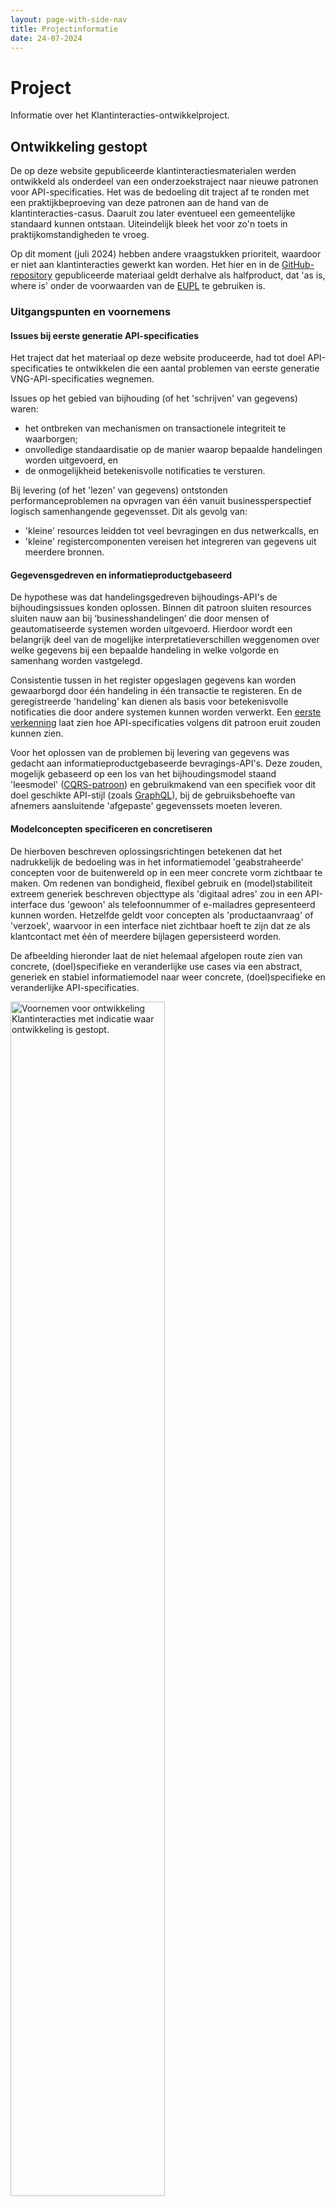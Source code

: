```yaml
---
layout: page-with-side-nav
title: Projectinformatie
date: 24-07-2024
---
```


# Project

Informatie over het Klantinteracties-ontwikkelproject.

## Ontwikkeling gestopt

De op deze website gepubliceerde klantinteractiesmaterialen werden ontwikkeld als onderdeel van een onderzoekstraject naar nieuwe patronen voor API-specificaties. Het was de bedoeling dit traject af te ronden met een praktijkbeproeving van deze patronen aan de hand van de klantinteracties-casus. Daaruit zou later eventueel een gemeentelijke standaard kunnen ontstaan. Uiteindelijk bleek het voor zo'n toets in praktijkomstandigheden te vroeg.

Op dit moment (juli 2024) hebben andere vraagstukken prioriteit, waardoor er niet aan klantinteracties gewerkt kan worden. Het hier en in de [GitHub-repository](https://github.com/VNG-Realisatie/klantinteracties/) gepubliceerde materiaal geldt derhalve als halfproduct, dat 'as is, where is' onder de voorwaarden van de [EUPL](https://eupl.eu/1.2/nl/) te gebruiken is.

### Uitgangspunten en voornemens

#### Issues bij eerste generatie API-specificaties

Het traject dat het materiaal op deze website produceerde, had tot doel API-specificaties te ontwikkelen die een aantal problemen van eerste generatie VNG-API-specificaties wegnemen.

Issues op het gebied van bijhouding (of het 'schrijven' van gegevens) waren:
- het ontbreken van mechanismen on transactionele integriteit te waarborgen;
- onvolledige standaardisatie op de manier waarop bepaalde handelingen worden uitgevoerd, en
- de onmogelijkheid betekenisvolle notificaties te versturen.

Bij levering (of het 'lezen' van gegevens) ontstonden performanceproblemen na opvragen van één vanuit businessperspectief logisch samenhangende gegevensset. Dit als gevolg van:
- 'kleine' resources leidden tot veel bevragingen en dus netwerkcalls, en
- 'kleine' registercomponenten vereisen het integreren van gegevens uit meerdere bronnen.

#### Gegevensgedreven en informatieproductgebaseerd

De hypothese was dat handelingsgedreven bijhoudings-API's de bijhoudingsissues konden oplossen. Binnen dit patroon sluiten resources sluiten nauw aan bij ‘businesshandelingen’ die door mensen of geautomatiseerde systemen worden uitgevoerd. Hierdoor wordt een belangrijk deel van de mogelijke interpretatieverschillen weggenomen over welke gegevens bij een bepaalde handeling in welke volgorde en samenhang worden vastgelegd.

Consistentie tussen in het register opgeslagen gegevens kan worden gewaarborgd door één handeling in één transactie te registeren. En de geregistreerde 'handeling' kan dienen als basis voor betekenisvolle notificaties die door andere systemen kunnen worden verwerkt. Een [eerste verkenning](./api_familie_klantinteracties/klantinteracties.md#handelingsgedreven-bijhoudings-api) laat zien hoe API-specificaties volgens dit patroon eruit zouden kunnen zien.

Voor het oplossen van de problemen bij levering van gegevens was gedacht aan informatieproductgebaseerde bevragings-API's. Deze zouden, mogelijk gebaseerd op een los van het bijhoudingsmodel staand 'leesmodel' ([CQRS-patroon](https://martinfowler.com/bliki/CQRS.html)) en gebruikmakend van een specifiek voor dit doel geschikte API-stijl (zoals [GraphQL](https://graphql.org/)), bij de gebruiksbehoefte van afnemers aansluitende 'afgepaste' gegevenssets moeten leveren.

#### Modelconcepten specificeren en concretiseren

De hierboven beschreven oplossingsrichtingen betekenen dat het nadrukkelijk de bedoeling was in het informatiemodel 'geabstraheerde' concepten voor de buitenwereld op in een meer concrete vorm zichtbaar te maken. Om redenen van bondigheid, flexibel gebruik en (model)stabiliteit extreem generiek beschreven objecttype als 'digitaal adres' zou in een API-interface dus 'gewoon' als telefoonnummer of e-mailadres gepresenteerd kunnen worden. Hetzelfde geldt voor concepten als 'productaanvraag' of 'verzoek', waarvoor in een interface niet zichtbaar hoeft te zijn dat ze als klantcontact met één of meerdere bijlagen gepersisteerd worden.

De afbeelding hieronder laat de niet helemaal afgelopen route zien van concrete, (doel)specifieke en veranderlijke use cases via een abstract, generiek en stabiel informatiemodel naar weer concrete, (doel)specifieke en veranderlijke API-specificaties.

<img src="./assets/ontwikkelvoornemen-klantinteracties.png" alt="Voornemen voor ontwikkeling Klantinteracties met indicatie waar ontwikkeling is gestopt." width="70%"/>

## Ontwikkelupdate 20 april 2023

Benieuwd naar de stand van zaken? Bekijk [deel 1](./assets/project/20230420-toelichting-inzichten-klantinteracties-deel-1.pdf) en [deel 2](./assets/project/20230420-toelichting-inzichten-klantinteracties-deel-2.pdf) van de tijdens de laatste ontwikkelbijeenkomst op donderdag 20 april getoonde presentatie.

## Online toelichting Klantinteracties 23 juni 2022

Op 23 juni 2022 is tijdens de 'Week van de dienstverlening' een korte toelichting gegeven bij de ontwikkelingen rondom de API-standaarden voor Klantinteracties.

### Presentatie

De tijdens de bijeenkomst getoonde [Powerpointpresentatie](./assets/project/20220623-presentatie-klantinteracties.pptx).

### Video-opname

De video-opname is niet publiek toegankelijk gepubliceerd, maar na inloggen beschikbaar via de [Pleio-omgeving bij de 'Week van de dienstverlening'](https://weekvandedienstverlening.pleio.nl/events/view/7bcb43f5-5773-4d9a-b98d-aa1fa413a37c/api-standaarden-voor-klantinteracties-wat-en-waarom-ook-alweer-en-wat-gaat-er-gebeuren).

### Q & A

_Onderstaande vragen en vervolgvragen (**in vet**) zijn tijdens de bijeenkomst in de chat gesteld en achteraf (*in cursief*) beantwoord._

* **Qua definitie van klant: kan het niet ook een vestiging van een organisatie zijn?**<br/><br/>
*Jazeker, maar een vestiging is wat mij betreft een onderdeel van een organisatie of een kenmerk van een persoon (in geval die namens zijn eenmanszaak handelt).*

* **Zijn meerdere mail-adressen mogelijk ? En zijn ook Social Media (Twitter/Facebook-accounts) mogelijk?**<br/><br/>
*Zoals toegelicht zijn klantgegevens bedoeld als ‘default’ contactgegevens voor die klant. Voor gebruik tijdens specifieke interacties (een aanvraag bijvoorbeeld) kunnen afwijkende contactgegevens worden opgegeven. Deze gelden als kenmerk van die interactie, en niet als kenmerk van de klant. Als we dit patroon volgen is het vast kunnen leggen van één e-mailadres bij de klant volgens mij voldoende.*<br/>
*Voor het vastleggen van gebruikersnamen op sociale media van klanten zijn nog geen user stories ingediend. Als dat gewenst is, graag zo’n user story via https://github.com/VNG-Realisatie/klantinteracties/issues/new/choose :).*

* **Hoe vrij is de api in het zelf opnemen van elementen? welke vrijheid heeft de gemeente zelf?**<br/><br/>
*De Klanten API omvat gegevens die (zoveel mogelijk) door de klant zelf (kunnen) worden verstrekt. De standaard is dus niet bedoeld voor het bijhouden van kenmerken of eigenschappen van de klant door de gemeente.*<br/><br/>
[reactie bij opmerking hierboven]<br/>**Om een standaard goed te kunnen laten werken is het juist niet de bedoelding om als gemeente eigen elementen toe te voegen. Dat wil niet zeggen dat een gemeente geen goede bijdragen kan hebben maar die zouden we dan graag in de standaard opnemen zodat andere gemeenten hier ook van kunnen profiteren.**<br/><br/>
*Mee eens :)*<br/><br/>
[reactie bij twee opmerkingen hierboven over ‘vrije kenmerken’]<br/>**M.i. nog wel punt van overdenking want binnen verschillende domeinen zijn denk ik verschillende behoeften wat betreft 'klant+ gegevens'.**<br/><br/>
*Dat denk ik ook. Daarom beperken we ons binnen de Klanten API-standaard tot contactgegevens en -voorkeuren. De behoeften daaromtrent zijn (naar mijn inschatting) domeinonafhankelijk.*

* **Ik denk dat het handig zou zijn om adres als lijsten te kunnen opgeven met een type aanduiding. Idem voor contactgegevens zoals e-mail, telefoonnummer, social media accounts, …**<br/><br/>
*Voor adressen, social media-accounts en telefoonnummers lijkt me dit ook handig. Ik kan me bijvoorbeeld voorstellen dat het zinvol is om bijvoorbeeld een mobiel en een vast telefoonnummer vast te leggen. Voor e-mailadressen zie ik de noodzaak daarvoor niet meteen – ik kan zo snel ook geen voorbeelden bedenken van andere organisaties waar ik meerdere e-mailadressen kan opgeven om die in verschillende situaties te gebruiken. Een eventueel voorbeeld is welkom als user story :).*<br/><br/>
[reactie bij opmerking hierboven]<br/>**Je ziet ook vaak telefoon werk of telefoon privé.**<br/><br/>
*Mee eens. Belangrijk hierbij op te merken is dat we een persoon die handelt namens zichzelf zien als een andere klant dan dezelfde persoon die handelt namens een organisatie – bijvoorbeeld omdat zij of hij daar werkt. Omdat ‘zakelijke’ nummers vaak ook privé worden gebruikt lijkt me het overigens alsnog nuttig om het mogelijk te maken zakelijke telefoonnummers vast te leggen. Teruggrijpend op de vraag hierboven zie ik dat nut voor e-mailadressen minder.*

* **In een DSO-verzoek kan de indiener ook afwijkende persoonsgegevens en correspondentiegegevens indienen. Hoe verhoudt dat zich tot de klanten-api?**<br/><br/>
*Deze vraag is tijdens de bijeenkomst beantwoord en wordt in de video beantwoord vanaf minuut 16:00.*

* **De vraag is denk ik of het van belang is om In de klantregistratie vast te kunnen leggen dat een klant gemachtigde is namens iemand anders.**<br/><br/>
*De Klanten API omvat gegevens die (zoveel mogelijk) door de klant zelf (kunnen) worden verstrekt. Machtigingsgegevens voldoen niet aan dat criterium. Bovendien ‘hangt’ zo’n machtiging aan een basisregistratiesubject, en zou die ook daar in de buurt moeten worden vastgelegd. Ten slotte loopt er een groot project rondom machtigen bij het ministerie van Binnenlandse Zaken en zou ik een oplossing voor dit – landelijke en niet gemeentelijke – probleem het liefst ook op dat niveau zien.*<br/><br/>
[als vervolg op de vorige opmerking]<br/>**M.i. is dit context-gerelateerd dwz niet voor een generieke klantenregistratie.**<br/><br/>
*Mee eens dus :)*

* &quot;**Iedereen die contact heeft/kan-hebben met de gemeente**&quot; **is m.i. ruimer dan wat meestal met 'klant' wordt aangeduid. Bijv. wikipedia:** "**Een klant is de afnemer van een goed of dienst van een leverancier.**" **Terminologie nog punt van aandacht dus...**<br/><br/> 
*De gekozen definitie wijkt inderdaad wat af van hetgeen gebruikelijk is, daarom is die ook zo belangrijk. Eerder hebben we voorgesteld dat ‘klant’ ‘betrokkene’ bij ‘zaak’ vervangt in alle gevallen waar zo’n betrokkene niet voor de gemeente werkt. Dit betekent dat ook een persoon die niet de aanvraag heeft ingediend die heeft geleid tot een zaak, maar daarbij wel betrokken is (bijvoorbeeld omdat de zaak een bezwaar tegen een aan haar of hem verleende vergunning betreft), wordt opgevoerd als ‘klant’. Dit maakt de brede definitie noodzakelijk.*

* **Is in de tweede situatie [waarbij voor een klant geen identificerende gegevens worden vastgelegd] wel sprake van een klant, of alleen van NAW-gegevens bij het formulier van degene die dat formulier heeft ingediend?**<br/><br/>
*Interessante vraag. Stel iemand doet een melding en wil op de hoogte gehouden worden van de behandeling daarvan. Die melding wordt geregistreerd als productaanvraag. Je kan in dit geval inderdaad twee routes kiezen:*<br/><br/>1. *Contactgegevens worden vastgelegd bij de klant, de contactgegevens bij de productaanvraag waarin die melding is geregistreerd blijft leeg.*<br/>2. *Er ontstaat geen klant, de contactgegevens worden in de contactgegevens bij de bij de productaanvraag waarin die melding is geregistreerd.*<br/><br/>*Het tweede is conceptueel zuiverder: het gaat hier immers om contactgegevens die alleen voor de duur van de interactie (kunnen) worden gebruikt: precies waar de contactgegevens bij de aanvraag voor bedoeld zijn. Aan de andere kant kan ik me ook voorstellen dat deze route vraagt om het kunnen vastleggen van meer contactgegevens bij de productaanvraag.*<br/><br/>*Een andere consequentie van de tweede optie is dat het niet langer logisch lijkt de relatie tussen een zaak en iemand die bij die zaak betrokken is, maar niet aanleiding heeft gegeven tot het starten daarvan als klant te registreren. Diens contactgegevens zou je dan immers eerder op de relatie persoon – zaak verwachten.*<br/><br/>*Het lijkt me noodzakelijk om dit in een aantal casussen verder uit te werken.*

* **Patroon is dus: Klant ophalen (bsn) -> bestaat niet? aanmaken; bestaat wel aanvullen/gegevens ophalen.**<br/><br/>
*Klopt.*

* **De situatie van meerdere klanten wil je in een CRM systeem helemaal vermijden! Zo niet kan je geen "totaal" klantbeeld maken.**<br/><br/>
*Helemaal mee eens. Dubbele ‘geïdentificeerde’ klanten zijn inderdaad ongewenst (en komen als het goed is ook niet voor). Maar als je een klant niet identificeert, kan je niet weten of er sprake is van een dubbele klant, of iemand die je nog helemaal niet kent. Vergelijk het met het als ‘gast’ afrekenen bij een webwinkel waar je ook een account hebt. De winkel kan op basis van naam en adres wel aannemen dat de bestelling is gedaan door iemand met dezelfde naam en adres in een account, maar niet met voldoende zekerheid om die bestelling ook daadwerkelijk aan dat account te kunnen koppelen.*<br/><br/>
[reactie bij opmerking hierboven]<br/>**Dat lukt je niet als de klant zich niet identificeert (denk aan het inloggen op een site waar je iets wil bestellen).**<br/><br/>
*Precies.*

* **Het email-adres is ook context-afhankelijk, naast wellicht een defauilt-mailadres.**<br/><br/>
*Klopt. Dat zou je ook moeten kunnen ‘overrulen’ voor gebruik tijdens een specifieke interactie.*

* **Mag een zaakafhandelcomponent dan een 'niet herbruikbaar' klant record aanmaken om de contact gegevens in de context van een zaak in te kunnen opslaan?**<br/><br/>
*Ja, dat zou die component volgens het voorstel hierboven mogen doen. Maar wellicht moeten we daar naar aanleiding van de twee hierboven beschreven routes nog eens naar kijken.*

* **Als de klant zich voor één product zeg Vergunning identificeert en bij een melding openbare ruimte NIET. Wat ziet hij dan terug in zijn mijn-omgeving ? Alleen de vergunning, of ook de Melding Openbare ruimte ?**<br/><br/>
*Deze vraag is tijdens de bijeenkomst beantwoord en wordt in de video beantwoord vanaf minuut 31:45.*<br/><br/>
[reactie bij opmerking hierboven]<br/>**lijkt mij alleen die hij met identificatie heeft gedaan. Die andere  kan niet :)**<br/><br/>
*Klopt!*

* **Waar blijft het e-mailadres in ZGW API als het e-maildres specifiek is voor de zaak?**<br/><br/>
*Dat zou moeten worden als kenmerk van (en bij) de zaak.*<br/><br/>
[reactie bij opmerking hierboven]<br/>**vermoed dat je dat vastlegt op de relatie tussen Klant en Zaak als zijnde zaakspecifiek voorkeurskanaal**<br/><br/>
*Voorkeurskanaal zou ik contactgegevens noemen :) – maar klopt!*

* **DigiD is geen must voor identificatie. Er zijn ook andere mogelijkheden van identificatie: denk aan telefoonnummer, social media ids, ...**<br/><br/>
*Telefoonnummers en social media-id’s zijn veelal bij meerdere mensen bekend, en op zichzelf geen goede middelen om iemands identiteit vast te stellen en tegen te authentiseren. Tegelijkertijd is vragen in te loggen via DigiD of met een identiteitsbewijs fysiek langs te komen niet altijd haalbaar of gewenst. Waar nu precies de grens ligt tussen bescherming tegen mogelijke ongeoorloofd(e) handelen of gegevensverstrekking en het zo laagdrempelig mogelijk aanbieden van producten en diensten is een heel interessant vraagstuk dat ook buiten de toepassing van de Klanten API relevant is en nader onderzoek verdient.*<br/><br/>
[reactie bij opmerking hierboven]<br/>**Als je deze kan koppelen aan de klant, kan je altijd een klantbeeld opbouwen. Natuurlijk rekening houdend met AVG en wetgeving**<br/><br/>
*Koppelen aan een (bestaande, geïdentificeerde) klant moet zeker kunnen, maar die klantgegevens verstrekken van persoonlijke informatie op basis van (alleen) het noemen van een telefoonnummer of social media-id lijkt me niet haalbaar en gewenst.*

* **Ik ben bang dat we niet gaan toekomen aan wat mijn belangrijkste vraag voor deze sessie was:**<br/>
**Komen er ook documentrelaties? Opdat vastgelegd kan worden welke documenten in welke contactmoment zijn ingediend of verzonden**<br/><br/>
*Daar is een (nu gesloten) user story voor: https://github.com/VNG-Realisatie/klantinteracties/issues/138. Functionaliteit lijkt bij nader inzien praktisch. Aanvullingen met argumentatie daarvoor zijn welkom.*

* **Onderscheid van productaanvragen API t.o.v. ZGW API's mag wat mij betreft duidelijker. Ik zie niet heel snel de toegevoegde waarde. Maar dat kan ook aan mij liggen.**<br/><br/>
*Ligt niet aan jou. We moeten dit beter beschrijven. Staat op de planning, maar we nemen eerst de vragen rondom klanten op.*<br/><br/>
[reactie bij opmerking hierboven]<br/>**Productaanvraag is in terminologie van de klant. Zaak is ambtelijke term van de gegevensverzameling en procesafhandeling voor het leveren van het formele product. Kan 1:1 of 1:N of N:N zijn**<br/><br/>
*Precies, dat is een heel mooi begin van het antwoord :)*

* **Betreft naamgeving 'productaanvraag': blijf ik een lastige vinden. Persoonlijk vind ik een klantvraag of een verzoek meer passend. Een verzoek is iets wat de klant vraagt aan de gemeente, bv. wat zijn de openingstijden (informatieverzoek), maar ook een productverzoek(aanvraag)**<br/><br/>
**Vanuit sociaal domein is het een hulpvraag, waarbij pas bij het ondersteuningsplan en inzetten van instrumenten er sprake is van productaanvragen.**<br/><br/>
**Naamgeving hierin is dus erg lastig en wellicht zelfs domeinspecifiek.**<br/><br/>
*Goede suggesties. We gaan hier nog eens naar kijken.*

* **Naast productaanvragen ook ongevraagde (of uit initiatief gemeente) producten. bekendste de woz aanslag. in kader van integraal klantbeeld. hoe nemen we deze qua klantbeeld?**<br/><br/>
*Als zaak :). Maar vanuit het oogpunt van consistentie zou ik die zaak dan ophangen aan het product dat met die zaak wordt geleverd. Dan bied je de klant dus een overzicht van ‘aangevraagde’ en ‘niet-aangevraagde’ producten.*
